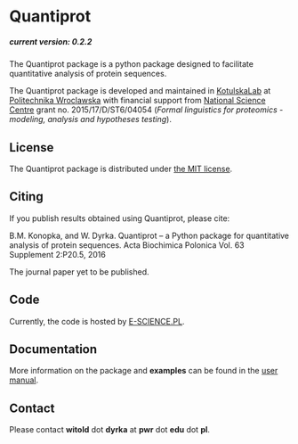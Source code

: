 # Quantiprot
##### current version: 0.2.2

The Quantiprot package is a python package designed to facilitate quantitative analysis of protein sequences.

The Quantiprot package is developed and maintained in [KotulskaLab](http://www.kotulska-lab.pwr.wroc.pl) at [Politechnika Wroclawska](http://pwr.edu.pl) with financial support from [National Science Centre](https://www.ncn.gov.pl?language=en) grant no. 2015/17/D/ST6/04054 (*Formal linguistics for proteomics - modeling, analysis and hypotheses testing*).

## License
The Quantiprot package is distributed under [the MIT license](/LICENSE.txt).

## Citing

If you publish results obtained using Quantiprot, please cite:

B.M. Konopka, and W. Dyrka. Quantiprot – a Python package for quantitative analysis of protein sequences. Acta Biochimica Polonica Vol. 63 Supplement 2:P20.5, 2016

The journal paper yet to be published.

## Code

Currently, the code is hosted by [E-SCIENCE.PL](https://git.e-science.pl/wdyrka/quantiprot).

## Documentation

More information on the package and **examples** can be found in the [user manual](/docs/manual.md).

## Contact

Please contact **witold** dot **dyrka** at **pwr** dot **edu** dot **pl**.

